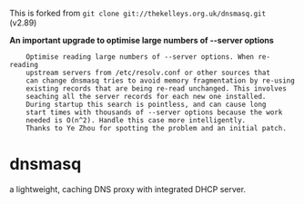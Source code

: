 
This is forked from `git clone git://thekelleys.org.uk/dnsmasq.git ` (v2.89)

**An important upgrade to optimise large numbers of --server options**
```
	Optimise reading large numbers of --server options. When re-reading
	upstream servers from /etc/resolv.conf or other sources that
	can change dnsmasq tries to avoid memory fragmentation by re-using
	existing records that are being re-read unchanged. This involves
	seaching all the server records for each new one installed.
	During startup this search is pointless, and can cause long
	start times with thousands of --server options because the work
	needed is O(n^2). Handle this case more intelligently.
	Thanks to Ye Zhou for spotting the problem and an initial patch.
```

# dnsmasq
a lightweight, caching DNS proxy with integrated DHCP server.
